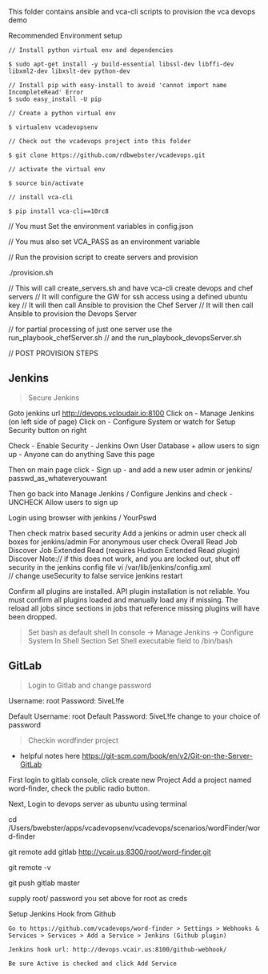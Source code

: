 
This folder contains ansible and vca-cli scripts to provision the vca devops demo



Recommended Environment setup

```
// Install python virtual env and dependencies

$ sudo apt-get install -y build-essential libssl-dev libffi-dev libxml2-dev libxslt-dev python-dev 

// Install pip with easy-install to avoid 'cannot import name IncompleteRead' Error
$ sudo easy_install -U pip

// Create a python virtual env

$ virtualenv vcadevopsenv

// Check out the vcadevops project into this folder

$ git clone https://github.com/rdbwebster/vcadevops.git

// activate the virtual env

$ source bin/activate

// install vca-cli

$ pip install vca-cli==10rc8

```

// You must Set the environment variables in config.json

// You mus also set VCA_PASS as an environment variable

// Run the provision script to create servers and provision

./provision.sh


// This will call create_servers.sh and have vca-cli create devops and chef servers
// It will configure the GW for ssh access using a defined ubuntu key
// It will then call Ansible to provision the Chef Server
// It will then call Ansible to provision the Devops Server

// for partial processing of just one server use the run_playbook_chefServer.sh
// and the run_playbook_devopsServer.sh


// POST PROVISION STEPS



Jenkins
------

> Secure Jenkins

Goto jenkins url http://devops.vcloudair.io:8100
Click on - Manage Jenkins  (on left side of page)
Click on - Configure System or watch for Setup Security button on right 

Check - Enable Security
      - Jenkins Own User Database  + allow users to sign up
      - Anyone can do anything
Save this page

Then on main page click - Sign up - and add a new user admin or jenkins/ passwd_as_whateveryouwant


Then go back into Manage Jenkins / Configure Jenkins and check
      - UNCHECK Allow users to sign up

Login using browser with jenkins / YourPswd

Then check matrix based security
Add a jenkins or admin user
check all boxes for jenkins/admin
For anonymous user check
Overall Read
Job Discover
Job Extended Read (requires Hudson Extended Read plugin)
Discover
Note:// if this does not work, and you are locked out, shut off security in the jenkins config file
vi /var/lib/jenkins/config.xml  
// change useSecurity to false
service jenkins restart

Confirm all plugins are installed.
API plugin installation is not reliable.
You must confirm all plugins loaded and manually load any if missing.
The reload all jobs since sections in jobs that reference missing plugins will have been dropped.



> Set bash as default shell 
In console -> Manage Jenkins -> Configure System
In Shell Section 
Set Shell executable field to 
/bin/bash


GitLab
------
> Login to Gitlab and change password

Username: root
Password: 5iveL!fe

Default Username: root
Default Password: 5iveL!fe
change to your choice of password

>Checkin wordfinder project
- helpful notes here https://git-scm.com/book/en/v2/Git-on-the-Server-GitLab

First login to gitlab console, click create new Project
Add a project named word-finder, check the public radio button.

Next, Login to devops server as ubuntu using terminal

cd /Users/bwebster/apps/vcadevopsenv/vcadevops/scenarios/wordFinder/word-finder

git remote add gitlab http://vcair.us:8300/root/word-finder.git

git remote -v

git push gitlab  master

supply  root/ password you set above for root as creds


Setup Jenkins Hook from Github

    Go to https://github.com/vcadevops/word-finder > Settings > Webhooks & Services > Services > Add a Service > Jenkins (Github plugin)

    Jenkins hook url: http://devops.vcair.us:8100/github-webhook/

    Be sure Active is checked and click Add Service

